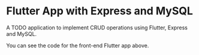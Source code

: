 # Flutter App with Express and MySQL

A TODO application to implement CRUD operations using Flutter, Express and MySQL.

You can see the code for the front-end Flutter app above.